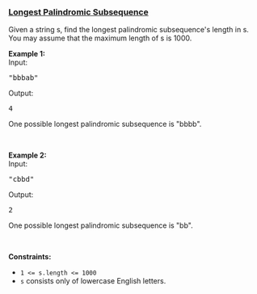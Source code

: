 ### [Longest Palindromic Subsequence](https://leetcode.com/problems/longest-palindromic-subsequence)

<p>Given a string s, find the longest palindromic subsequence&#39;s length in s. You may assume that the maximum length of s is 1000.</p>

<p><b>Example 1:</b><br />
Input:</p>

<pre>
&quot;bbbab&quot;
</pre>
Output:

<pre>
4
</pre>
One possible longest palindromic subsequence is &quot;bbbb&quot;.

<p>&nbsp;</p>

<p><b>Example 2:</b><br />
Input:</p>

<pre>
&quot;cbbd&quot;
</pre>
Output:

<pre>
2
</pre>
One possible longest palindromic subsequence is &quot;bb&quot;.
<p>&nbsp;</p>
<p><strong>Constraints:</strong></p>

<ul>
	<li><code>1 &lt;= s.length &lt;= 1000</code></li>
	<li><code>s</code> consists only of lowercase English letters.</li>
</ul>
